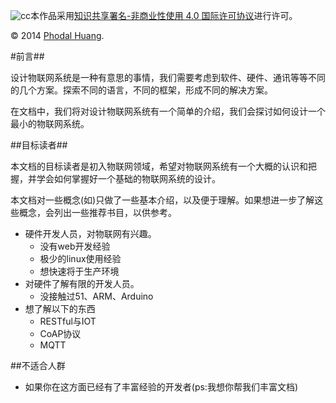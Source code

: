 ![cc](https://i.creativecommons.org/l/by-nc/4.0/88x31.png)本作品采用[知识共享署名-非商业性使用 4.0 国际许可协议](http://creativecommons.org/licenses/by-nc/4.0/)进行许可。

© 2014 [Phodal Huang](http://www.phodal.com). 

#前言##

设计物联网系统是一种有意思的事情，我们需要考虑到软件、硬件、通讯等等不同的几个方案。探索不同的语言，不同的框架，形成不同的解决方案。

在文档中，我们将对设计物联网系统有一个简单的介绍，我们会探讨如何设计一个最小的物联网系统。

##目标读者##

本文档的目标读者是初入物联网领域，希望对物联网系统有一个大概的认识和把握，并学会如何掌握好一个基础的物联网系统的设计。

本文档对一些概念(如)只做了一些基本介绍，以及便于理解。如果想进一步了解这些概念，会列出一些推荐书目，以供参考。

- 硬件开发人员，对物联网有兴趣。
   - 没有web开发经验
   - 极少的linux使用经验
   - 想快速将于生产环境   
- 对硬件了解有限的开发人员。
   - 没接触过51、ARM、Arduino   
- 想了解以下的东西
   - RESTful与IOT
   - CoAP协议
   - MQTT

##不适合人群

- 如果你在这方面已经有了丰富经验的开发者(ps:我想你帮我们丰富文档)
